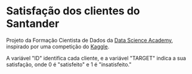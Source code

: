 # Satisfação dos clientes do Santander
Projeto da Formação Cientista de Dados da [Data Science Academy](https://www.datascienceacademy.com.br/), inspirado por uma competição do [Kaggle](https://www.kaggle.com/c/santander-customer-satisfaction/).

A variável "ID" identifica cada cliente, e a variável "TARGET" indica a sua satisfação, onde 0 é "satisfeito" e 1 é "insatisfeito."
